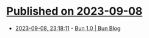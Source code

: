 # [Published on 2023-09-08](index.md)

* [2023-09-08, 23:18:11](https://lobste.rs/s/bpsvbj/bun_1_0_bun_blog) - [Bun 1.0 | Bun Blog](https://bun.sh/blog/bun-v1.0)
